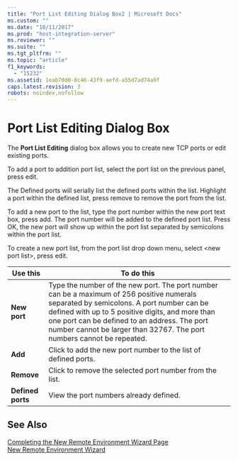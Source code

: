 ```yaml
---
title: "Port List Editing Dialog Box2 | Microsoft Docs"
ms.custom: ""
ms.date: "10/11/2017"
ms.prod: "host-integration-server"
ms.reviewer: ""
ms.suite: ""
ms.tgt_pltfrm: ""
ms.topic: "article"
f1_keywords: 
  - "15232"
ms.assetid: 1eab70d0-0c46-43f9-aefd-a55d7ad74a9f
caps.latest.revision: 3
robots: noindex,nofollow
---
```

# Port List Editing Dialog Box
The **Port List Editing** dialog box allows you to create new TCP ports or edit existing ports.  
  
 To add a port to addition port list, select the port list on the previous panel, press edit.  
  
 The Defined ports will serially list the defined ports within the list. Highlight a port within the defined list, press remove to remove the port from the list.  
  
 To add a new port to the list, type the port number within the new port text box, press add. The port number will be added to the defined port list. Press OK, the new port will show up within the port list separated by semicolons within the port list.  
  
 To create a new port list, from the port list drop down menu, select \<new port list>, press edit.  
  
|Use this|To do this|  
|--------------|----------------|  
|**New port**|Type the number of the new port. The port number can be a maximum of 256 positive numerals separated by semicolons. A port number can be defined with up to 5 positive digits, and more than one port can be defined to an address. The port number cannot be larger than 32767. The port numbers cannot be repeated.|  
|**Add**|Click to add the new port number to the list of defined ports.|  
|**Remove**|Click to remove the selected port number from the list.|  
|**Defined ports**|View the port numbers already defined.|  
  
## See Also  
 [Completing the New Remote Environment Wizard Page](../core/completing-the-new-remote-environment-wizard-page.md)   
 [New Remote Environment Wizard](../core/new-remote-environment-wizard.md)